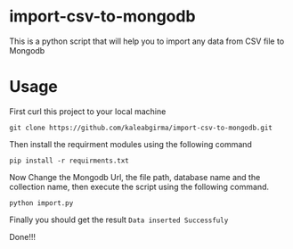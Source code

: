 # import-csv-to-mongodb
This is a python script that will help you to import any data from CSV file to Mongodb 

# Usage

First curl this project to your local machine
```
git clone https://github.com/kaleabgirma/import-csv-to-mongodb.git
```

Then install the requirment modules using the following command 
```
pip install -r requirments.txt
```

Now Change the Mongodb Url, the file path, database name and the collection name, then  execute the script using the following command.

```
python import.py
```

Finally you should get the result `Data inserted Successfuly`

Done!!!
